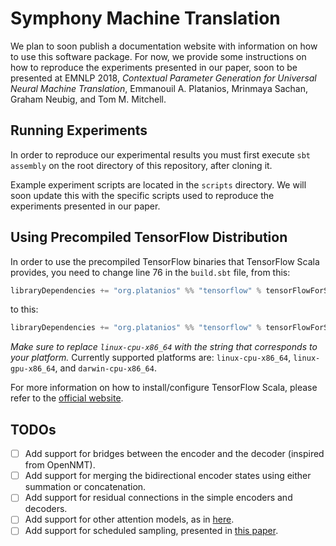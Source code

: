 # Symphony Machine Translation

We plan to soon publish a documentation website with 
information on how to use this software package. For now, 
we provide some instructions on how to reproduce the 
experiments presented in our paper, soon to be presented 
at EMNLP 2018, *Contextual Parameter Generation for 
Universal Neural Machine Translation*, Emmanouil A. 
Platanios, Mrinmaya Sachan, Graham Neubig, and Tom M. 
Mitchell.

## Running Experiments

In order to reproduce our experimental results you must
first execute `sbt assembly` on the root directory of this
repository, after cloning it.

Example experiment scripts are located in the `scripts` 
directory. We will soon update this with the specific 
scripts used to reproduce the experiments presented in 
our paper.

## Using Precompiled TensorFlow Distribution

In order to use the precompiled TensorFlow binaries that
TensorFlow Scala provides, you need to change line 76 in
the `build.sbt` file, from this:

```scala
libraryDependencies += "org.platanios" %% "tensorflow" % tensorFlowForScalaVersion
```

to this:

```scala
libraryDependencies += "org.platanios" %% "tensorflow" % tensorFlowForScalaVersion classifier "linux-cpu-x86_64"
```

*Make sure to replace `linux-cpu-x86_64` with the string
that corresponds to your platform.* Currently supported
platforms are: `linux-cpu-x86_64`, `linux-gpu-x86_64`, and
`darwin-cpu-x86_64`.

For more information on how to install/configure TensorFlow
Scala, please refer to the
[official website](http://platanios.org/tensorflow_scala/).

## TODOs

- [ ] Add support for bridges between the encoder and
      the decoder (inspired from OpenNMT).
- [ ] Add support for merging the bidirectional encoder
      states using either summation or concatenation.
- [ ] Add support for residual connections in the simple
      encoders and decoders.
- [ ] Add support for other attention models, as in
      [here](https://arxiv.org/pdf/1508.04025.pdf).
- [ ] Add support for scheduled sampling, presented in
      [this paper](http://papers.nips.cc/paper/5956-scheduled-sampling-for-sequence-prediction-with-recurrent-neural-networks.pdf).
